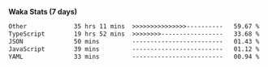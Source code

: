
<b>Waka Stats (7 days)</b>

<!--START_SECTION:waka-->

```txt
Other             35 hrs 11 mins  >>>>>>>>>>>>>>>----------   59.67 %
TypeScript        19 hrs 52 mins  >>>>>>>>-----------------   33.68 %
JSON              50 mins         -------------------------   01.43 %
JavaScript        39 mins         -------------------------   01.12 %
YAML              33 mins         -------------------------   00.94 %
```

<!--END_SECTION:waka-->
